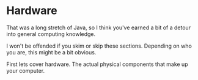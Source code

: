 # Hardware

That was a long stretch of Java, so I think you've earned a bit of a detour into
general computing knowledge.

I won't be offended if you skim or skip these sections. Depending on who you are,
this might be a bit obvious.

First lets cover hardware. The actual physical components that make up your computer.